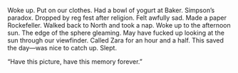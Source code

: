 Woke up. Put on our clothes. Had a bowl of yogurt at Baker. Simpson’s paradox. Dropped by reg fest after religion. Felt awfully sad. Made a paper Rockefeller. Walked back to North and took a nap. Woke up to the afternoon sun. The edge of the sphere gleaming. May have fucked up looking at the sun through our viewfinder. Called Zara for an hour and a half. This saved the day—was nice to catch up. Slept.

“Have this picture, have this memory forever.”